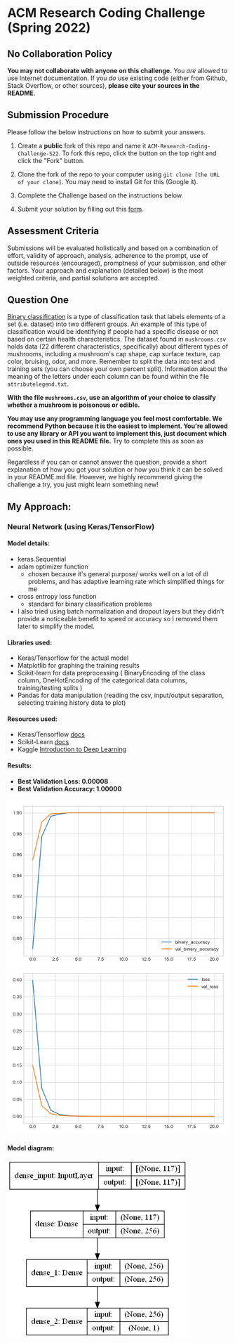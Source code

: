 # ACM Research Coding Challenge (Spring 2022)

## [](https://github.com/ACM-Research/-DRAFT-Coding-Challenge-S22#no-collaboration-policy)No Collaboration Policy

**You may not collaborate with anyone on this challenge.**  You  _are_  allowed to use Internet documentation. If you  _do_  use existing code (either from Github, Stack Overflow, or other sources),  **please cite your sources in the README**.

## [](https://github.com/ACM-Research/-DRAFT-Coding-Challenge-S22#submission-procedure)Submission Procedure

Please follow the below instructions on how to submit your answers.

1.  Create a  **public**  fork of this repo and name it  `ACM-Research-Coding-Challenge-S22`. To fork this repo, click the button on the top right and click the "Fork" button.

2.  Clone the fork of the repo to your computer using  `git clone [the URL of your clone]`. You may need to install Git for this (Google it).

3.  Complete the Challenge based on the instructions below.

4.  Submit your solution by filling out this [form](https://acmutd.typeform.com/to/uTpjeA8G).

## Assessment Criteria 

Submissions will be evaluated holistically and based on a combination of effort, validity of approach, analysis, adherence to the prompt, use of outside resources (encouraged), promptness of your submission, and other factors. Your approach and explanation (detailed below) is the most weighted criteria, and partial solutions are accepted. 

## [](https://github.com/ACM-Research/-DRAFT-Coding-Challenge-S22#question-one)Question One

[Binary classification](https://en.wikipedia.org/wiki/Binary_classification) is a type of classification task that labels elements of a set (i.e. dataset) into two different groups. An example of this type of classification would be identifying if people had a specific disease or not based on certain health characteristics. The dataset found in `mushrooms.csv` holds data (22 different characteristics, specifically) about different types of mushrooms, including a mushroom's cap shape, cap surface texture, cap color, bruising, odor, and more. Remember to split the data into test and training sets (you can choose your own percent split). Information about the meaning of the letters under each column can be found within the file `attributelegend.txt`.

**With the file `mushrooms.csv`, use an algorithm of your choice to classify whether a mushroom is poisonous or edible.**

**You may use any programming language you feel most comfortable. We recommend Python because it is the easiest to implement. You're allowed to use any library or API you want to implement this, just document which ones you used in this README file.** Try to complete this as soon as possible.

Regardless if you can or cannot answer the question, provide a short explanation of how you got your solution or how you think it can be solved in your README.md file. However, we highly recommend giving the challenge a try, you just might learn something new!


## My Approach:

### Neural Network (using Keras/TensorFlow)

#### Model details:
  - keras.Sequential
  - adam optimizer function 
    - chosen because it's general purpose/ works well on a lot of dl problems, and has adaptive learning rate which simplified things for me
  - cross entropy loss function
    - standard for binary classification problems
  - I also tried using batch normalization and dropout layers but they didn't provide a noticeable benefit to speed or accuracy so I removed them later to simplify the model.


#### Libraries used:
  - Keras/Tensorflow for the actual model  
  - Matplotlib for graphing the training results
  - Scikit-learn for data preprocessing ( BinaryEncoding of the class column, OneHotEncoding of the categorical data columns, training/testing splits )
  - Pandas for data manipulation (reading the csv, input/output separation, selecting training history data to plot)


#### Resources used: 
  - Keras/Tensorflow [docs](https://www.tensorflow.org/api_docs/python/tf/keras/Model)
  - Scikit-Learn [docs](https://scikit-learn.org/stable/modules/generated/sklearn.preprocessing.OneHotEncoder.html?highlight=onehotencoder#sklearn.preprocessing.OneHotEncoder)
  - Kaggle [Introduction to Deep Learning](https://www.kaggle.com/learn/intro-to-deep-learning)


#### Results:
- **Best Validation Loss: 0.00008**
- **Best Validation Accuracy: 1.00000**
####
![Epoch vs Classification Accuracy](https://github.com/spierceVR/Coding-Challenge-S22/blob/main/Figure_2.png)
![Epoch vs Cross Entropy Loss](https://github.com/spierceVR/Coding-Challenge-S22/blob/main/Figure_1.png)


#### Model diagram:
![Keras Generated Model Plot](https://github.com/spierceVR/Coding-Challenge-S22/blob/main/model_plot.png)

